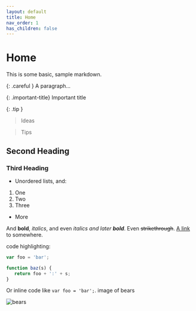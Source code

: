 ```yaml
---
layout: default
title: Home
nav_order: 1
has_children: false
---
```


# Home

This is some basic, sample markdown.


{: .careful }
A paragraph...

{: .important-title}
Important title

{: .tip }
> Ideas

> Tips


## Second Heading

### Third Heading

 * Unordered lists, and:
  1. One
  1. Two
  1. Three
 * More



And **bold**, *italics*, and even *italics and later **bold***. Even ~~strikethrough~~. [A link](https://markdowntohtml.com) to somewhere.

code highlighting:

```js
var foo = 'bar';

function baz(s) {
   return foo + ':' + s;
}
```

Or inline code like `var foo = 'bar';`.
image of bears

![bears](http://placebear.com/200/200)


